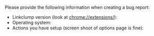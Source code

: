 Please provide the following information when creating a bug report:

+ Linkclump version (look at [chrome://extensions/](chrome://extensions/)):
+ Operating system:
+ Actions you have setup (screen shoot of options page is fine):
